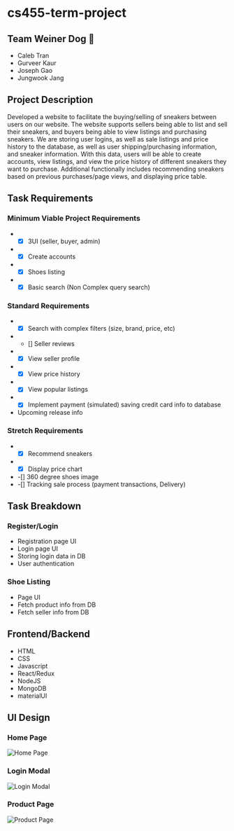# cs455-term-project

## Team Weiner Dog :dog: ##
* Caleb Tran 
* Gurveer Kaur 
* Joseph Gao
* Jungwook Jang 

## Project Description ##

Developed a website to facilitate the buying/selling of sneakers between users on our website. The website supports sellers being able to list and sell their sneakers, and buyers being able to view listings and purchasing sneakers. We are storing user logins, as well as sale listings and price history to the database, as well as user shipping/purchasing information, and sneaker information. With this data, users will be able to create accounts, view listings, and view the price history of different sneakers they want to purchase. Additional functionally includes recommending sneakers based on previous purchases/page views, and displaying price table.  

## Task Requirements ##

### Minimum Viable Project Requirements ###
* - [x] 3UI (seller, buyer, admin) 
* - [x] Create accounts
* - [x] Shoes listing
* - [x] Basic search (Non Complex query search)

### Standard Requirements ###
* - [x] Search with complex filters (size, brand, price, etc)
* - [] Seller reviews 
* - [x] View seller profile
* - [x] View price history 
* - [x] View popular listings 
* - [x] Implement payment (simulated) saving credit card info to database
* Upcoming release info

### Stretch Requirements ###
* - [x] Recommend sneakers
* - [x] Display price chart
* -[] 360 degree shoes image
* -[] Tracking sale process (payment transactions, Delivery)

## Task Breakdown ##

### Register/Login ### 
* Registration page UI 
* Login page UI 
* Storing login data in DB
* User authentication

### Shoe Listing ### 
* Page UI 
* Fetch product info from DB
* Fetch seller info from DB 

## Frontend/Backend ## 
* HTML 
* CSS 
* Javascript 
* React/Redux
* NodeJS 
* MongoDB
* materialUI 

## UI Design ## 

### Home Page ###

![Home Page](https://user-images.githubusercontent.com/44458556/119916175-e2cae480-bf18-11eb-91d9-eb23e3bb659b.png)

### Login Modal ### 

![Login Modal](https://user-images.githubusercontent.com/44458556/119916332-2faebb00-bf19-11eb-8a2c-b7d41347c6ea.png)

### Product Page ### 

![Product Page](https://user-images.githubusercontent.com/44458556/119916396-4ce38980-bf19-11eb-97bf-d565bb0cccf7.png)



